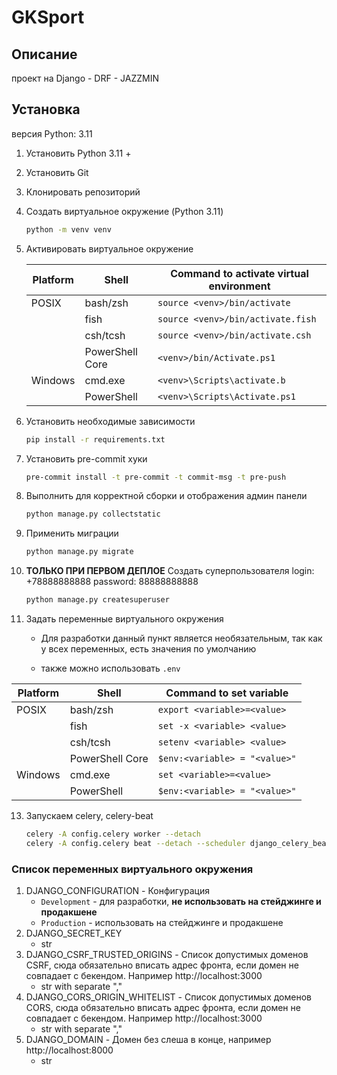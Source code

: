# GKSport

## Описание

проект на Django - DRF - JAZZMIN

## Установка

версия Python: 3.11

1. Установить Python 3.11 +
2. Установить Git
3. Клонировать репозиторий
4. Создать виртуальное окружение (Python 3.11)

    ```bash
    python -m venv venv
    ```

5. Активировать виртуальное окружение

   | Platform | Shell           | Command to activate virtual environment |
   |----------|-----------------|-----------------------------------------|
   | POSIX    | bash/zsh        | `source <venv>/bin/activate`            |
   |          | fish            | `source <venv>/bin/activate.fish`       |
   |          | csh/tcsh        | `source <venv>/bin/activate.csh`        |
   |          | PowerShell Core | `<venv>/bin/Activate.ps1`               |
   | Windows  | cmd.exe         | `<venv>\Scripts\activate.b`             |
   |          | PowerShell      | `<venv>\Scripts\Activate.ps1`           |

6. Установить необходимые зависимости

   ```bash
   pip install -r requirements.txt
   ```

7. Установить pre-commit хуки

   ```bash
   pre-commit install -t pre-commit -t commit-msg -t pre-push
   ```

8. Выполнить для корректной сборки и отображения админ панели

    ```bash
    python manage.py collectstatic
    ````

9. Применить миграции

    ```bash
    python manage.py migrate
    ```

11. __ТОЛЬКО ПРИ ПЕРВОМ ДЕПЛОЕ__ Создать суперпользователя
   login: +78888888888
   password: 88888888888
    ```bash
    python manage.py createsuperuser
    ```



12. Задать переменные виртуального окружения

    * Для разработки данный пункт является необязательным, так как у всех переменных, есть значения по умолчанию

    * также можно использовать `.env`

   | Platform | Shell           | Command to set variable       |
   |----------|-----------------|-------------------------------|
   | POSIX    | bash/zsh        | `export <variable>=<value>`   |
   |          | fish            | `set -x <variable> <value>`   |
   |          | csh/tcsh        | `setenv <variable> <value>`   |
   |          | PowerShell Core | `$env:<variable> = "<value>"` |
   | Windows  | cmd.exe         | `set <variable>=<value>`      |
   |          | PowerShell      | `$env:<variable> = "<value>"` |

13. Запускаем celery, celery-beat
      ```bash
      celery -A config.celery worker --detach
      celery -A config.celery beat --detach --scheduler django_celery_beat.schedulers:DatabaseScheduler
      ```


### Список переменных виртуального окружения

1. DJANGO_CONFIGURATION - Конфигурация
    - `Development` - для разработки, **не использовать на стейджинге и продакшене**
    - `Production` - использовать на стейджинге и продакшене
2. DJANGO_SECRET_KEY
    - str
3. DJANGO_CSRF_TRUSTED_ORIGINS - Список допустимых доменов CSRF, сюда обязательно вписать адрес фронта, если домен не
   совпадает с бекендом. Например http://localhost:3000
    - str with separate ","
4. DJANGO_CORS_ORIGIN_WHITELIST - Список допустимых доменов CORS, сюда обязательно вписать адрес фронта, если домен не
   совпадает с бекендом. Например http://localhost:3000
    - str with separate ","
5. DJANGO_DOMAIN - Домен без слеша в конце, например http://localhost:8000
    - str
